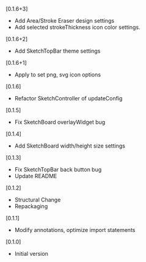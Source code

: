 [0.1.6+3]
* Add Area/Stroke Eraser design settings
* Add selected strokeThickness icon color settings.

[0.1.6+2]
* Add SketchTopBar theme settings

[0.1.6+1]
* Apply to set png, svg icon options

[0.1.6]
* Refactor SketchController of updateConfig

[0.1.5]
* Fix SketchBoard overlayWidget bug

[0.1.4]
* Add SketchBoard width/height size settings

[0.1.3]
* Fix SketchTopBar back button bug 
* Update README

[0.1.2]
* Structural Change
* Repackaging

[0.1.1]
* Modify annotations, optimize import statements

[0.1.0]
* Initial version